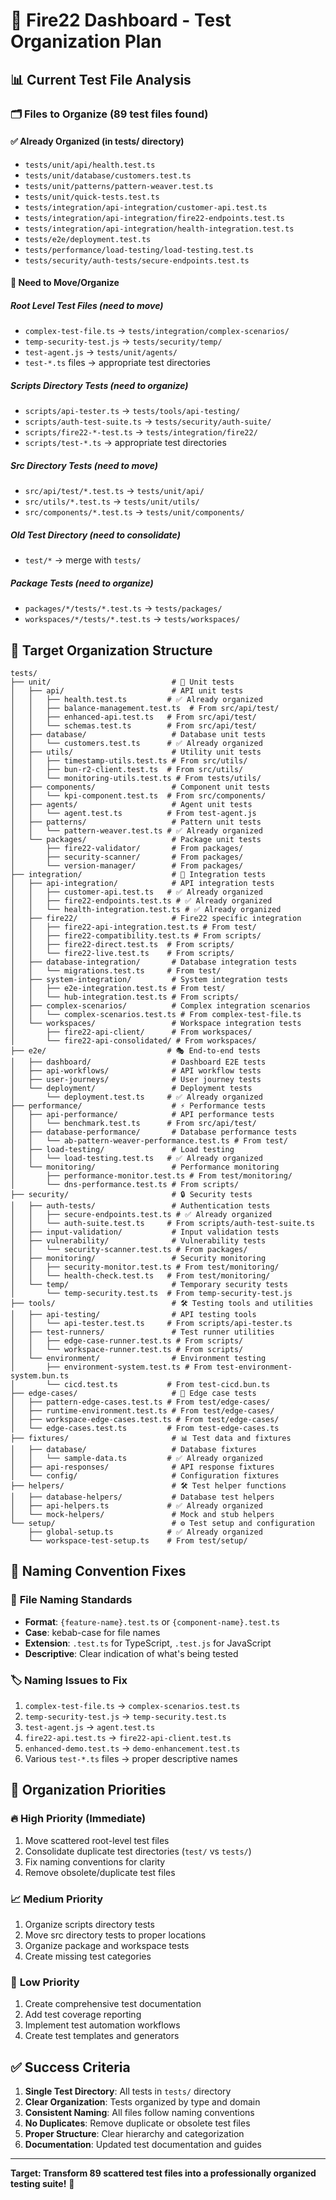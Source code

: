 # 🧪 Fire22 Dashboard - Test Organization Plan

## 📊 **Current Test File Analysis**

### 🗂️ **Files to Organize (89 test files found)**

#### ✅ **Already Organized (in tests/ directory)**

- `tests/unit/api/health.test.ts`
- `tests/unit/database/customers.test.ts`
- `tests/unit/patterns/pattern-weaver.test.ts`
- `tests/unit/quick-tests.test.ts`
- `tests/integration/api-integration/customer-api.test.ts`
- `tests/integration/api-integration/fire22-endpoints.test.ts`
- `tests/integration/api-integration/health-integration.test.ts`
- `tests/e2e/deployment.test.ts`
- `tests/performance/load-testing/load-testing.test.ts`
- `tests/security/auth-tests/secure-endpoints.test.ts`

#### 🔄 **Need to Move/Organize**

##### **Root Level Test Files (need to move)**

- `complex-test-file.ts` → `tests/integration/complex-scenarios/`
- `temp-security-test.js` → `tests/security/temp/`
- `test-agent.js` → `tests/unit/agents/`
- `test-*.ts` files → appropriate test directories

##### **Scripts Directory Tests (need to organize)**

- `scripts/api-tester.ts` → `tests/tools/api-testing/`
- `scripts/auth-test-suite.ts` → `tests/security/auth-suite/`
- `scripts/fire22-*-test.ts` → `tests/integration/fire22/`
- `scripts/test-*.ts` → appropriate test directories

##### **Src Directory Tests (need to move)**

- `src/api/test/*.test.ts` → `tests/unit/api/`
- `src/utils/*.test.ts` → `tests/unit/utils/`
- `src/components/*.test.ts` → `tests/unit/components/`

##### **Old Test Directory (need to consolidate)**

- `test/*` → merge with `tests/`

##### **Package Tests (need to organize)**

- `packages/*/tests/*.test.ts` → `tests/packages/`
- `workspaces/*/tests/*.test.ts` → `tests/workspaces/`

## 🎯 **Target Organization Structure**

```
tests/
├── unit/                           # 🔬 Unit tests
│   ├── api/                        # API unit tests
│   │   ├── health.test.ts         # ✅ Already organized
│   │   ├── balance-management.test.ts  # From src/api/test/
│   │   ├── enhanced-api.test.ts   # From src/api/test/
│   │   └── schemas.test.ts        # From src/api/test/
│   ├── database/                   # Database unit tests
│   │   └── customers.test.ts      # ✅ Already organized
│   ├── utils/                      # Utility unit tests
│   │   ├── timestamp-utils.test.ts # From src/utils/
│   │   ├── bun-r2-client.test.ts  # From src/utils/
│   │   └── monitoring-utils.test.ts # From tests/utils/
│   ├── components/                 # Component unit tests
│   │   └── kpi-component.test.ts  # From src/components/
│   ├── agents/                     # Agent unit tests
│   │   └── agent.test.ts          # From test-agent.js
│   ├── patterns/                   # Pattern unit tests
│   │   └── pattern-weaver.test.ts # ✅ Already organized
│   └── packages/                   # Package unit tests
│       ├── fire22-validator/       # From packages/
│       ├── security-scanner/       # From packages/
│       └── version-manager/        # From packages/
├── integration/                    # 🔗 Integration tests
│   ├── api-integration/            # API integration tests
│   │   ├── customer-api.test.ts   # ✅ Already organized
│   │   ├── fire22-endpoints.test.ts # ✅ Already organized
│   │   └── health-integration.test.ts # ✅ Already organized
│   ├── fire22/                     # Fire22 specific integration
│   │   ├── fire22-api-integration.test.ts # From test/
│   │   ├── fire22-compatibility.test.ts # From scripts/
│   │   ├── fire22-direct.test.ts  # From scripts/
│   │   └── fire22-live.test.ts    # From scripts/
│   ├── database-integration/       # Database integration tests
│   │   └── migrations.test.ts     # From test/
│   ├── system-integration/         # System integration tests
│   │   ├── e2e-integration.test.ts # From test/
│   │   └── hub-integration.test.ts # From scripts/
│   ├── complex-scenarios/          # Complex integration scenarios
│   │   └── complex-scenarios.test.ts # From complex-test-file.ts
│   └── workspaces/                 # Workspace integration tests
│       ├── fire22-api-client/      # From workspaces/
│       └── fire22-api-consolidated/ # From workspaces/
├── e2e/                           # 🎭 End-to-end tests
│   ├── dashboard/                  # Dashboard E2E tests
│   ├── api-workflows/              # API workflow tests
│   ├── user-journeys/              # User journey tests
│   └── deployment/                 # Deployment tests
│       └── deployment.test.ts     # ✅ Already organized
├── performance/                    # ⚡ Performance tests
│   ├── api-performance/            # API performance tests
│   │   └── benchmark.test.ts      # From src/api/test/
│   ├── database-performance/       # Database performance tests
│   │   └── ab-pattern-weaver-performance.test.ts # From test/
│   ├── load-testing/               # Load testing
│   │   └── load-testing.test.ts   # ✅ Already organized
│   └── monitoring/                 # Performance monitoring
│       ├── performance-monitor.test.ts # From test/monitoring/
│       └── dns-performance.test.ts # From scripts/
├── security/                       # 🔒 Security tests
│   ├── auth-tests/                 # Authentication tests
│   │   ├── secure-endpoints.test.ts # ✅ Already organized
│   │   └── auth-suite.test.ts     # From scripts/auth-test-suite.ts
│   ├── input-validation/           # Input validation tests
│   ├── vulnerability/              # Vulnerability tests
│   │   └── security-scanner.test.ts # From packages/
│   ├── monitoring/                 # Security monitoring
│   │   ├── security-monitor.test.ts # From test/monitoring/
│   │   └── health-check.test.ts   # From test/monitoring/
│   └── temp/                       # Temporary security tests
│       └── temp-security.test.ts  # From temp-security-test.js
├── tools/                          # 🛠️ Testing tools and utilities
│   ├── api-testing/                # API testing tools
│   │   └── api-tester.test.ts     # From scripts/api-tester.ts
│   ├── test-runners/               # Test runner utilities
│   │   ├── edge-case-runner.test.ts # From scripts/
│   │   └── workspace-runner.test.ts # From scripts/
│   └── environment/                # Environment testing
│       ├── environment-system.test.ts # From test-environment-system.bun.ts
│       └── cicd.test.ts           # From test-cicd.bun.ts
├── edge-cases/                     # 🎯 Edge case tests
│   ├── pattern-edge-cases.test.ts # From test/edge-cases/
│   ├── runtime-environment.test.ts # From test/edge-cases/
│   ├── workspace-edge-cases.test.ts # From test/edge-cases/
│   └── edge-cases.test.ts         # From test-edge-cases.ts
├── fixtures/                       # 📊 Test data and fixtures
│   ├── database/                   # Database fixtures
│   │   └── sample-data.ts         # ✅ Already organized
│   ├── api-responses/              # API response fixtures
│   └── config/                     # Configuration fixtures
├── helpers/                        # 🛠️ Test helper functions
│   ├── database-helpers/           # Database test helpers
│   ├── api-helpers.ts             # ✅ Already organized
│   └── mock-helpers/               # Mock and stub helpers
└── setup/                          # ⚙️ Test setup and configuration
    ├── global-setup.ts            # ✅ Already organized
    └── workspace-test-setup.ts    # From test/setup/
```

## 🔧 **Naming Convention Fixes**

### 📝 **File Naming Standards**

- **Format**: `{feature-name}.test.ts` or `{component-name}.test.ts`
- **Case**: kebab-case for file names
- **Extension**: `.test.ts` for TypeScript, `.test.js` for JavaScript
- **Descriptive**: Clear indication of what's being tested

### 🏷️ **Naming Issues to Fix**

1. `complex-test-file.ts` → `complex-scenarios.test.ts`
2. `temp-security-test.js` → `temp-security.test.ts`
3. `test-agent.js` → `agent.test.ts`
4. `fire22-api.test.ts` → `fire22-api-client.test.ts`
5. `enhanced-demo.test.ts` → `demo-enhancement.test.ts`
6. Various `test-*.ts` files → proper descriptive names

## 🎯 **Organization Priorities**

### 🔥 **High Priority (Immediate)**

1. Move scattered root-level test files
2. Consolidate duplicate test directories (`test/` vs `tests/`)
3. Fix naming conventions for clarity
4. Remove obsolete/duplicate test files

### 📈 **Medium Priority**

1. Organize scripts directory tests
2. Move src directory tests to proper locations
3. Organize package and workspace tests
4. Create missing test categories

### 🚀 **Low Priority**

1. Create comprehensive test documentation
2. Add test coverage reporting
3. Implement test automation workflows
4. Create test templates and generators

## ✅ **Success Criteria**

1. **Single Test Directory**: All tests in `tests/` directory
2. **Clear Organization**: Tests organized by type and domain
3. **Consistent Naming**: All files follow naming conventions
4. **No Duplicates**: Remove duplicate or obsolete test files
5. **Proper Structure**: Clear hierarchy and categorization
6. **Documentation**: Updated test documentation and guides

---

**Target: Transform 89 scattered test files into a professionally organized
testing suite!** 🎯
